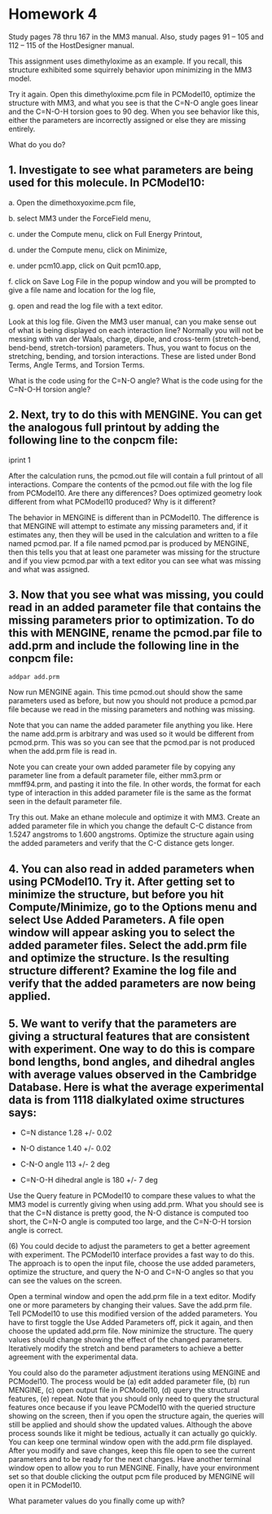 # Homework 4

Study pages 78 thru 167 in the MM3 manual.  Also, study pages 91 – 105 and 112 – 115 of the HostDesigner manual.  

This assignment uses dimethyloxime as an example.  If you recall, this structure exhibited some squirrely behavior upon minimizing in the MM3 model. 

Try it again.  Open this dimethyloxime.pcm file in PCModel10, optimize the structure with MM3, and what you see is that the C=N-O angle goes linear and the C=N-O-H torsion goes to 90 deg.  When you see behavior like this, either the parameters are incorrectly assigned or else they are missing entirely.

What do you do?

## 1.	Investigate to see what parameters are being used for this molecule. In PCModel10:

a. Open the dimethoxyoxime.pcm file, 

b. select MM3 under the ForceField menu, 

c. under the Compute menu, click on Full Energy Printout, 

d. under the Compute menu, click on Minimize, 

e. under pcm10.app, click on Quit pcm10.app, 

f. click on Save Log File in the popup window and you will be prompted to give a file name and location for the log file, 

g. open and read the log file with a text editor.

Look at this log file.  Given the MM3 user manual, can you make sense out of what is being displayed on each interaction line?  Normally you will not be messing with van der Waals, charge, dipole, and cross-term (stretch-bend, bend-bend, stretch-torsion) parameters.  Thus, you want to focus on the stretching, bending, and torsion interactions.  These are listed under Bond Terms, Angle Terms, and Torsion Terms. 

What is the code using for the C=N-O angle?  What is the code using for the C=N-O-H torsion angle?

## 2.	Next, try to do this with MENGINE.  You can get the analogous full printout by adding the following line to the conpcm file:

iprint 1

After the calculation runs, the pcmod.out file will contain a full printout of all interactions.   Compare the contents of the pcmod.out file with the log file from PCModel10.  Are there any differences?  Does optimized geometry look different from what PCModel10 produced?  Why is it different?

The behavior in MENGINE is different than in PCModel10.  The difference is that MENGINE will attempt to estimate any missing parameters and, if it estimates any, then they will be used in the calculation and written to a file named pcmod.par.  If a file named pcmod.par is produced by MENGINE, then this tells you that at least one parameter was missing for the structure and if you view pcmod.par with a text editor you can see what was missing and what was assigned.


## 3.	Now that you see what was missing, you could read in an added parameter file that contains the missing parameters prior to optimization.  To do this with MENGINE, rename the pcmod.par file to add.prm and include the following line in the conpcm file:

	addpar add.prm

Now run MENGINE again.  This time pcmod.out should show the same parameters used as before, but now you should not produce a pcmod.par file because we read in the missing parameters and nothing was missing.

Note that you can name the added parameter file anything you like.  Here the name add.prm is arbitrary and was used so it would be different from pcmod.prm.  This was so you can see that the pcmod.par is not produced when the add.prm file is read in.

Note you can create your own added parameter file by copying any parameter line from a default parameter file, either mm3.prm or mmff94.prm, and pasting it into the file.  In other words, the format for each type of interaction in this added parameter file is the same as the format seen in the default parameter file.

Try this out.  Make an ethane molecule and optimize it with MM3.  Create an added parameter file in which you change the default C-C distance from 1.5247 angstroms to 1.600 angstroms.  Optimize the structure again using the added parameters and verify that the C-C distance gets longer.

## 4.	You can also read in added parameters when using PCModel10.  Try it.  After getting set to minimize the structure, but before you hit Compute/Minimize, go to the Options menu and select Use Added Parameters.  A file open window will appear asking you to select the added parameter files.  Select the add.prm file and optimize the structure.  Is the resulting structure different?  Examine the log file and verify that the added parameters are now being applied.

## 5.	We want to verify that the parameters are giving a structural features that are consistent with experiment.  One way to do this is compare bond lengths, bond angles, and dihedral angles with average values observed in the Cambridge Database.  Here is what the average experimental data is from 1118 dialkylated oxime structures says:

- C=N distance 1.28 +/- 0.02

- N-O distance 1.40 +/- 0.02

- C-N-O angle 113 +/- 2 deg

- C=N-O-H dihedral angle is 180 +/- 7 deg

Use the Query feature in PCModel10 to compare these values to what the MM3 model is currently giving when using add.prm.  What you should see is that the C=N distance is pretty good, the N-O distance is computed too short, the C=N-O angle is computed too large, and the C=N-O-H torsion angle is correct.

(6)	 You could decide to adjust the parameters to get a better agreement with experiment.  The PCModel10 interface provides a fast way to do this.  The approach is to open the input file, choose the use added parameters, optimize the structure, and query the N-O and C=N-O angles so that you can see the values on the screen.  

Open a terminal window and open the add.prm file in a text editor.  Modify one or more parameters by changing their values.  Save the add.prm file.  Tell PCModel10 to use this modified version of the added parameters.  You have to first toggle the Use Added Parameters off, pick it again, and then choose the updated add.prm file.  Now minimize the structure.  The query values should change showing the effect of the changed parameters.  Iteratively modify the stretch and bend parameters to achieve a better agreement with the experimental data.

You could also do the parameter adjustment iterations using MENGINE and PCModel10.  The process would be (a) edit added parameter file, (b) run MENGINE, (c) open output file in PCModel10, (d) query the structural features, (e) repeat.  Note that you should only need to query the structural features once because if you leave PCModel10 with the queried structure showing on the screen, then if you open the structure again, the queries will still be applied and should show the updated values.  Although the above process sounds like it might be tedious, actually it can actually go quickly.  You can keep one terminal window open with the add.prm file displayed.  After you modify and save changes, keep this file open to see the current parameters and to be ready for the next changes.  Have another terminal window open to allow you to run MENGINE.  Finally, have your environment set so that double clicking the output pcm file produced by MENGINE will open it in PCModel10.  

What parameter values do you finally come up with?

